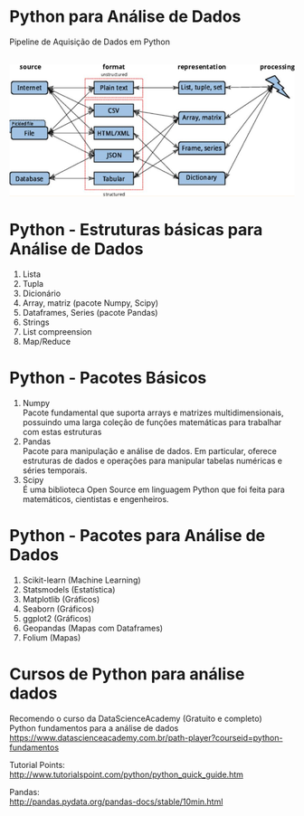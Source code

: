 
# Python para Análise de Dados

Pipeline de Aquisição de Dados em Python <br /> <br />

![image](DataAcquisitionPipeline.png)


# Python - Estruturas básicas para Análise de Dados
1. Lista
2. Tupla
3. Dicionário
4. Array, matriz (pacote Numpy, Scipy)
5. Dataframes, Series (pacote Pandas)
6. Strings
7. List compreension
8. Map/Reduce

# Python - Pacotes Básicos
1. Numpy <br>
Pacote fundamental que suporta arrays e matrizes multidimensionais, possuindo uma larga coleção de funções matemáticas para trabalhar com estas estruturas  <br>
2. Pandas  <br>
Pacote para manipulação e análise de dados. Em particular, oferece estruturas de dados e operações para manipular tabelas numéricas e séries temporais.  <br>
3. Scipy  <br>
É uma biblioteca Open Source em linguagem Python que foi feita para matemáticos, cientistas e engenheiros.  <br>

# Python - Pacotes para Análise de Dados
1. Scikit-learn (Machine Learning)
2. Statsmodels (Estatística)
3. Matplotlib (Gráficos)
4. Seaborn (Gráficos)
5. ggplot2 (Gráficos)
6. Geopandas (Mapas com Dataframes)
7. Folium (Mapas)

# Cursos de Python para análise dados

Recomendo o curso da DataScienceAcademy (Gratuito e completo) <br />
Python fundamentos para a análise de dados <br />
https://www.datascienceacademy.com.br/path-player?courseid=python-fundamentos

Tutorial Points: <br />
http://www.tutorialspoint.com/python/python_quick_guide.htm

Pandas: <br />
http://pandas.pydata.org/pandas-docs/stable/10min.html



